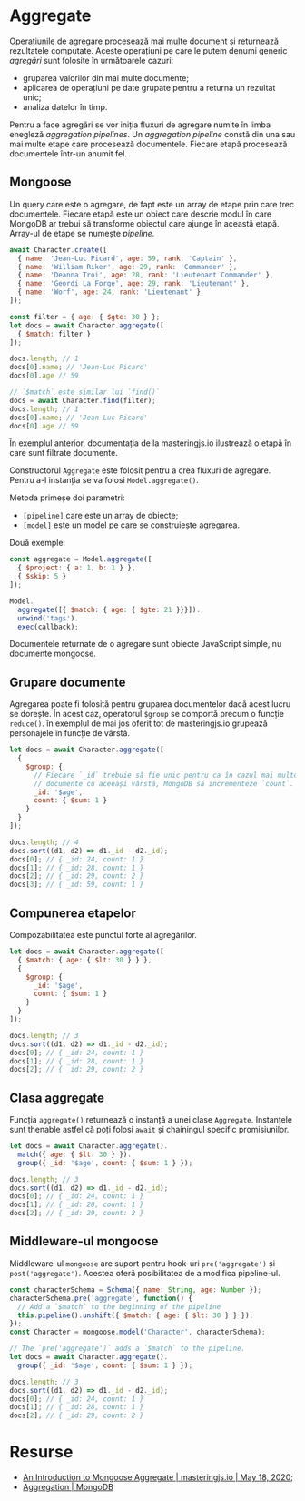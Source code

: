 # Aggregate

Operațiunile de agregare procesează mai multe document și returnează rezultatele computate. Aceste operațiuni pe care le putem denumi generic *agregări* sunt folosite în următoarele cazuri:
- gruparea valorilor din mai multe documente;
- aplicarea de operațiuni pe date grupate pentru a returna un rezultat unic;
- analiza datelor în timp.

Pentru a face agregări se vor iniția fluxuri de agregare numite în limba enegleză *aggregation pipelines*. Un *aggregation pipeline* constă din una sau mai multe etape care procesează documentele. Fiecare etapă procesează documentele într-un anumit fel.

## Mongoose

Un query care este o agregare, de fapt este un array de etape prin care trec documentele. Fiecare etapă este un obiect care descrie modul în care MongoDB ar trebui să transforme obiectul care ajunge în această etapă. Array-ul de etape se numește *pipeline*.

```javascript
await Character.create([
  { name: 'Jean-Luc Picard', age: 59, rank: 'Captain' },
  { name: 'William Riker', age: 29, rank: 'Commander' },
  { name: 'Deanna Troi', age: 28, rank: 'Lieutenant Commander' },
  { name: 'Geordi La Forge', age: 29, rank: 'Lieutenant' },
  { name: 'Worf', age: 24, rank: 'Lieutenant' }
]);

const filter = { age: { $gte: 30 } };
let docs = await Character.aggregate([
  { $match: filter }
]);

docs.length; // 1
docs[0].name; // 'Jean-Luc Picard'
docs[0].age // 59

// `$match` este similar lui `find()`
docs = await Character.find(filter);
docs.length; // 1
docs[0].name; // 'Jean-Luc Picard'
docs[0].age // 59
```

În exemplul anterior, documentația de la masteringjs.io ilustrează o etapă în care sunt filtrate documente.

Constructorul `Aggregate` este folosit pentru a crea fluxuri de agregare. Pentru a-l instanția se va folosi `Model.aggregate()`.

Metoda primeșe doi parametri:

- `[pipeline]` care este un array de obiecte;
- `[model]` este un model pe care se construiește agregarea.

Două exemple:

```javascript
const aggregate = Model.aggregate([
  { $project: { a: 1, b: 1 } },
  { $skip: 5 }
]);

Model.
  aggregate([{ $match: { age: { $gte: 21 }}}]).
  unwind('tags').
  exec(callback);
```

Documentele returnate de o agregare sunt obiecte JavaScript simple, nu documente mongoose.

## Grupare documente

Agregarea poate fi folosită pentru gruparea documentelor dacă acest lucru se dorește. În acest caz, operatorul `$group` se comportă precum o funcție `reduce()`. în exemplul de mai jos oferit tot de masteringjs.io grupează personajele în funcție de vârstă.

```javascript
let docs = await Character.aggregate([
  {
    $group: {
      // Fiecare `_id` trebuie să fie unic pentru ca în cazul mai multor
      // documente cu aceeași vârstă, MongoDB să incrementeze `count`.
      _id: '$age',
      count: { $sum: 1 }
    }
  }
]);

docs.length; // 4
docs.sort((d1, d2) => d1._id - d2._id);
docs[0]; // { _id: 24, count: 1 }
docs[1]; // { _id: 28, count: 1 }
docs[2]; // { _id: 29, count: 2 }
docs[3]; // { _id: 59, count: 1 }
```

## Compunerea etapelor

Compozabilitatea este punctul forte al agregărilor.

```javascript
let docs = await Character.aggregate([
  { $match: { age: { $lt: 30 } } },
  {
    $group: {
      _id: '$age',
      count: { $sum: 1 }
    }
  }
]);

docs.length; // 3
docs.sort((d1, d2) => d1._id - d2._id);
docs[0]; // { _id: 24, count: 1 }
docs[1]; // { _id: 28, count: 1 }
docs[2]; // { _id: 29, count: 2 }
```

## Clasa aggregate

Funcția `aggregate()` returnează o instanță a unei clase `Aggregate`. Instanțele sunt thenable astfel că poți folosi `await` și chainingul specific promisiunilor.

```javascript
let docs = await Character.aggregate().
  match({ age: { $lt: 30 } }).
  group({ _id: '$age', count: { $sum: 1 } });

docs.length; // 3
docs.sort((d1, d2) => d1._id - d2._id);
docs[0]; // { _id: 24, count: 1 }
docs[1]; // { _id: 28, count: 1 }
docs[2]; // { _id: 29, count: 2 }
```

## Middleware-ul mongoose

Middleware-ul `mongoose` are suport pentru hook-uri `pre('aggregate')` și `post('aggregate')`. Acestea oferă posibilitatea de a modifica pipeline-ul.

```javascript
const characterSchema = Schema({ name: String, age: Number });
characterSchema.pre('aggregate', function() {
  // Add a `$match` to the beginning of the pipeline
  this.pipeline().unshift({ $match: { age: { $lt: 30 } } });
});
const Character = mongoose.model('Character', characterSchema);

// The `pre('aggregate')` adds a `$match` to the pipeline.
let docs = await Character.aggregate().
  group({ _id: '$age', count: { $sum: 1 } });

docs.length; // 3
docs.sort((d1, d2) => d1._id - d2._id);
docs[0]; // { _id: 24, count: 1 }
docs[1]; // { _id: 28, count: 1 }
docs[2]; // { _id: 29, count: 2 }
```

# Resurse

- [An Introduction to Mongoose Aggregate | masteringjs.io | May 18, 2020](https://masteringjs.io/tutorials/mongoose/aggregate);
- [Aggregation | MongoDB](https://docs.mongodb.com/manual/aggregation/#aggregation)

